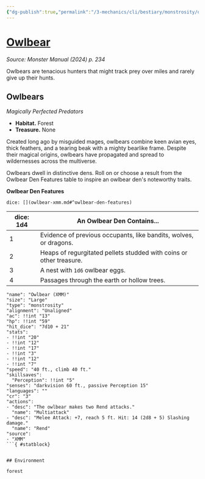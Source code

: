 ```yaml
---
{"dg-publish":true,"permalink":"/3-mechanics/cli/bestiary/monstrosity/owlbear-xmm/","tags":["ttrpg-cli/compendium/src/5e/xmm","ttrpg-cli/monster/cr/3","ttrpg-cli/monster/environment/forest","ttrpg-cli/monster/size/large","ttrpg-cli/monster/type/monstrosity"],"created":"2025-03-01T17:25:19.632-05:00","updated":"2025-03-01T18:44:36.646-05:00"}
---
```


# [Owlbear](3-Mechanics/CLI/bestiary/monstrosity/owlbear-xmm.md)
*Source: Monster Manual (2024) p. 234*  

Owlbears are tenacious hunters that might track prey over miles and rarely give up their hunts.

## Owlbears

*Magically Perfected Predators*

- **Habitat.** Forest  
- **Treasure.** None  

Created long ago by misguided mages, owlbears combine keen avian eyes, thick feathers, and a tearing beak with a mighty bearlike frame. Despite their magical origins, owlbears have propagated and spread to wildernesses across the multiverse.

Owlbears dwell in distinctive dens. Roll on or choose a result from the Owlbear Den Features table to inspire an owlbear den's noteworthy traits.

**Owlbear Den Features**

`dice: [](owlbear-xmm.md#^owlbear-den-features)`

| dice: 1d4 | An Owlbear Den Contains... |
|-----------|----------------------------|
| 1 | Evidence of previous occupants, like bandits, wolves, or dragons. |
| 2 | Heaps of regurgitated pellets studded with coins or other treasure. |
| 3 | A nest with `1d6` owlbear eggs. |
| 4 | Passages through the earth or hollow trees. |{ #owlbear-den-features}


```statblock
"name": "Owlbear (XMM)"
"size": "Large"
"type": "monstrosity"
"alignment": "Unaligned"
"ac": !!int "13"
"hp": !!int "59"
"hit_dice": "7d10 + 21"
"stats":
- !!int "20"
- !!int "12"
- !!int "17"
- !!int "3"
- !!int "12"
- !!int "7"
"speed": "40 ft., climb 40 ft."
"skillsaves":
  "Perception": !!int "5"
"senses": "darkvision 60 ft., passive Perception 15"
"languages": ""
"cr": "3"
"actions":
- "desc": "The owlbear makes two Rend attacks."
  "name": "Multiattack"
- "desc": "Melee Attack: +7, reach 5 ft. Hit: 14 (2d8 + 5) Slashing damage."
  "name": "Rend"
"source":
- "XMM"
```{ #statblock}


## Environment

forest